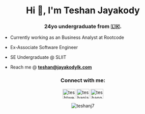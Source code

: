 <h1 align="center">Hi 👋, I'm Teshan Jayakody</h1>
<h3 align="center">24yo undergraduate from 🇱🇰.</h3>

- Currently working as an Business Analyst at Rootcode

- Ex-Associate Software Engineer

- SE Undergraduate @ SLIIT

- Reach me @ **teshan@jayakodylk.com**

<h3 align="center">Connect with me:</h3>
<p align="center">
<a href="https://twitter.com/teshtweet20" target="blank"><img align="center" src="https://raw.githubusercontent.com/rahuldkjain/github-profile-readme-generator/master/src/images/icons/Social/twitter.svg" alt="teshtweet20" height="30" width="40" /></a>
<a href="https://linkedin.com/in/teshanjayakody" target="blank"><img align="center" src="https://raw.githubusercontent.com/rahuldkjain/github-profile-readme-generator/master/src/images/icons/Social/linked-in-alt.svg" alt="teshanjayakody" height="30" width="40" /></a>
<a href="https://instagram.com/teshann_" target="blank"><img align="center" src="https://raw.githubusercontent.com/rahuldkjain/github-profile-readme-generator/master/src/images/icons/Social/instagram.svg" alt="teshann_" height="30" width="40" /></a>
</p>

<p align="center"><img align="center" src="https://github-readme-stats.vercel.app/api?username=teshanj7&show_icons=true&theme=dark&locale=en" alt="teshanj7" /></p>


